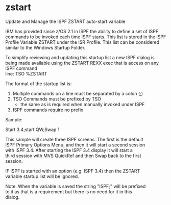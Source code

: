 # zstart
Update and Manage the ISPF ZSTART auto-start variable

IBM has provided since z/OS 2.1 in ISPF the ability to define a set of ISPF     
commands to be invoked each time ISPF starts. This list is stored in the ISPF   
Profile Variable ZSTART under the ISR Profile.  This list can be considered     
similar to the Windows Startup Folder.                                          
                                                                                
To simplify reviewing and updating this startup list a new ISPF dialog is being 
made available using the ZSTART REXX exec that is access on any ISPF command    
line:  TSO %ZSTART                                                              
                                                                                
The format of the startup list is:                                              
                                                                                
  1. Multiple commands on a line must be separated by a colon (;)               
  2. TSO Commands must be prefixed by TSO                                       
     - the same as is required when manually invoked under ISPF                 
  3. ISPF commands require no prefix                                            
                                                                                
Sample:                                                                         
                                                                                
  Start 3.4;start QW;Swap 1                                                     
                                                                                
This sample will create three ISPF screens. The first is the default            
ISPF Primary Options Menu, and then it will start a second session              
with ISPF 3.4. After starting the ISPF 3.4 display it will start a              
third session with MVS QuickRef and then Swap back to the first                 
session.                                                                        
                                                                                
IF ISPF is started with an option (e.g. ISPF 3.4) then the ZSTART               
variable startup list will be ignored.                                          
                                                                                
Note: When the variable is saved the string "ISPF;" will be prefixed            
to it as that is a requirement but there is no need for it in this              
dialog.                                                                         
